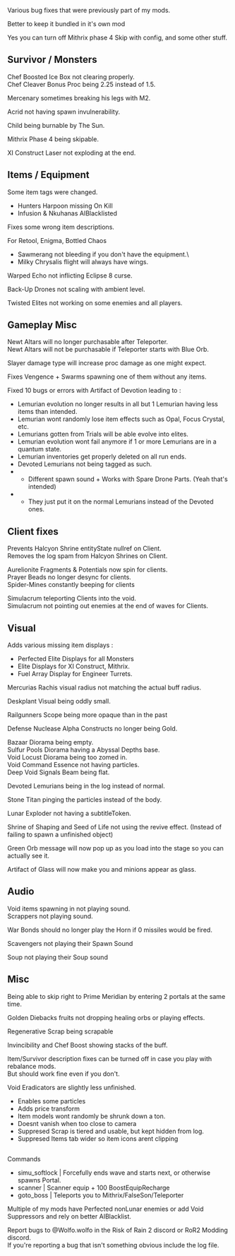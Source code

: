 Various bug fixes that were previously part of my mods.

Better to keep it bundled in it's own mod

Yes you can turn off Mithrix phase 4 Skip with config, and some other stuff.


## Survivor / Monsters
Chef Boosted Ice Box not clearing properly.\
Chef Cleaver Bonus Proc being 2.25 instead of 1.5.

Mercenary sometimes breaking his legs with M2.

Acrid not having spawn invulnerability.

Child being burnable by The Sun.

Mithrix Phase 4 being skipable.

XI Construct Laser not exploding at the end.

## Items / Equipment

Some item tags were changed.
- Hunters Harpoon missing On Kill
- Infusion & Nkuhanas AIBlacklisted

Fixes some wrong item descriptions.

For Retool, Enigma, Bottled Chaos
- Sawmerang not bleeding if you don't have the equipment.\
- Milky Chrysalis flight will always have wings.

Warped Echo not inflicting Eclipse 8 curse.

Back-Up Drones not scaling with ambient level.

Twisted Elites not working on some enemies and all players.

## Gameplay Misc

Newt Altars will no longer purchasable after Teleporter.\
Newt Altars will not be purchasable if Teleporter starts with Blue Orb.

Slayer damage type will increase proc damage as one might expect.

Fixes Vengence + Swarms spawning one of them without any items.

Fixed 10 bugs or errors with Artifact of Devotion leading to :
- Lemurian evolution no longer results in all but 1 Lemurian having less items than intended.
- Lemurian wont randomly lose item effects such as Opal, Focus Crystal, etc.
- Lemurians gotten from Trials will be able evolve into elites.
- Lemurian evolution wont fail anymore if 1 or more Lemurians are in a quantum state.
- Lemurian inventories get properly deleted on all run ends.
- Devoted Lemurians not being tagged as such.
- - Different spawn sound + Works with Spare Drone Parts. (Yeah that's intended)
- - They just put it on the normal Lemurians instead of the Devoted ones.

## Client fixes
Prevents Halcyon Shrine entityState nullref on Client.\
Removes the log spam from Halcyon Shrines on Client.

Aurelionite Fragments & Potentials now spin for clients.\
Prayer Beads no longer desync for clients.\
Spider-Mines constantly beeping for clients

Simulacrum teleporting Clients into the void.\
Simulacrum not pointing out enemies at the end of waves for Clients.


## Visual
Adds various missing item displays :
- Perfected Elite Displays for all Monsters
- Elite Displays for XI Construct, Mithrix.
- Fuel Array Display for Engineer Turrets.
 
Mercurias Rachis visual radius not matching the actual buff radius.

Deskplant Visual being oddly small.

Railgunners Scope being more opaque than in the past

Defense Nuclease Alpha Constructs no longer being Gold.

Bazaar Diorama being empty.\
Sulfur Pools Diorama having a Abyssal Depths base.\
Void Locust Diorama being too zomed in.\
Void Command Essence not having particles.\
Deep Void Signals Beam being flat.

Devoted Lemurians being in the log instead of normal.

Stone Titan pinging the particles instead of the body.

Lunar Exploder not having a subtitleToken.

Shrine of Shaping and Seed of Life not using the revive effect. (Instead of failing to spawn a unfinished object)

Green Orb message will now pop up as you load into the stage so you can actually see it.

Artifact of Glass will now make you and minions appear as glass.

## Audio
Void items spawning in not playing sound.\
Scrappers not playing sound.

War Bonds should no longer play the Horn if 0 missiles would be fired.

Scavengers not playing their Spawn Sound

Soup not playing their Soup sound

## Misc
Being able to skip right to Prime Meridian by entering 2 portals at the same time.

Golden Diebacks fruits not dropping healing orbs or playing effects.

Regenerative Scrap being scrapable

Invincibility and Chef Boost showing stacks of the buff.

Item/Survivor description fixes can be turned off in case you play with rebalance mods.\
But should work fine even if you don't.

Void Eradicators are slightly less unfinished.
- Enables some particles
- Adds price transform
- Item models wont randomly be shrunk down a ton.
- Doesnt vanish when too close to camera
- Suppresed Scrap is tiered and usable, but kept hidden from log.
- Suppresed Items tab wider so item icons arent clipping

##
 
Commands
- simu_softlock | Forcefully ends wave and starts next, or otherwise spawns Portal.
- scanner | Scanner equip + 100 BoostEquipRecharge
- goto_boss | Teleports you to Mithrix/FalseSon/Teleporter


Multiple of my mods have Perfected nonLunar enemies or add Void Suppressors and rely on better AIBlacklist.


Report bugs to @Wolfo.wolfo in the Risk of Rain 2 discord or RoR2 Modding discord.\
If you're reporting a bug that isn't something obvious include the log file.





